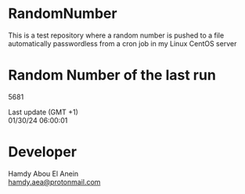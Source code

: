 # RandomNumber    
This is a test repository where a random number is pushed to a file automatically passwordless from a cron job in my Linux CentOS server    
# Random Number of the last run   
5681
      
Last update (GMT +1)    
01/30/24 06:00:01
# Developer    
Hamdy Abou El Anein   
hamdy.aea@protonmail.com
